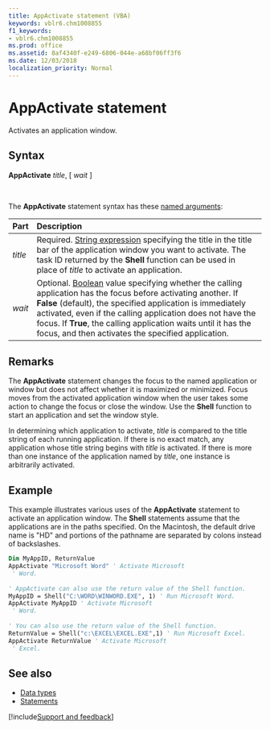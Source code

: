 ```yaml
---
title: AppActivate statement (VBA)
keywords: vblr6.chm1008855
f1_keywords:
- vblr6.chm1008855
ms.prod: office
ms.assetid: 8af4340f-e249-6806-044e-a68bf06ff3f6
ms.date: 12/03/2018
localization_priority: Normal
---
```



# AppActivate statement

Activates an application window.

## Syntax

**AppActivate** _title_, [ _wait_ ]

<br/>

The **AppActivate** statement syntax has these [named arguments](../../Glossary/vbe-glossary.md#named-argument):

|Part|Description|
|:-----|:-----|
|_title_|Required. [String expression](../../Glossary/vbe-glossary.md#string-expression) specifying the title in the title bar of the application window you want to activate. The task ID returned by the **Shell** function can be used in place of _title_ to activate an application.|
|_wait_|Optional. [Boolean](../../Glossary/vbe-glossary.md#boolean-data-type) value specifying whether the calling application has the focus before activating another. If **False** (default), the specified application is immediately activated, even if the calling application does not have the focus. If **True**, the calling application waits until it has the focus, and then activates the specified application.|

## Remarks

The **AppActivate** statement changes the focus to the named application or window but does not affect whether it is maximized or minimized. Focus moves from the activated application window when the user takes some action to change the focus or close the window. Use the **Shell** function to start an application and set the window style.

In determining which application to activate, _title_ is compared to the title string of each running application. If there is no exact match, any application whose title string begins with _title_ is activated. If there is more than one instance of the application named by _title_, one instance is arbitrarily activated.

## Example

This example illustrates various uses of the **AppActivate** statement to activate an application window. The **Shell** statements assume that the applications are in the paths specified. On the Macintosh, the default drive name is "HD" and portions of the pathname are separated by colons instead of backslashes.


```vb
Dim MyAppID, ReturnValue 
AppActivate "Microsoft Word" ' Activate Microsoft 
 ' Word. 
 
' AppActivate can also use the return value of the Shell function. 
MyAppID = Shell("C:\WORD\WINWORD.EXE", 1) ' Run Microsoft Word. 
AppActivate MyAppID ' Activate Microsoft 
 ' Word. 
 
' You can also use the return value of the Shell function. 
ReturnValue = Shell("c:\EXCEL\EXCEL.EXE",1) ' Run Microsoft Excel. 
AppActivate ReturnValue ' Activate Microsoft 
 ' Excel. 

```

## See also

- [Data types](data-type-summary.md)
- [Statements](../statements.md)

[!include[Support and feedback](~/includes/feedback-boilerplate.md)]
